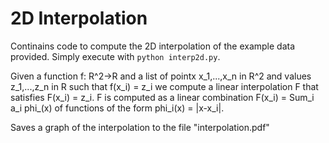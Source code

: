 # 2D Interpolation


Continains code to compute the 2D interpolation of the example data provided. Simply execute with `python interp2d.py`.

Given a function f: R^2->R and a list of pointx x_1,...,x_n in R^2 and values z_1,...,z_n in R such that f(x_i) = z_i we compute a linear interpolation F that satisfies F(x_i) = z_i. F is computed as a linear combination F(x_i) = Sum_i a_i phi_(x) of functions of the form phi_i(x) = |x-x_i|.

Saves a graph of the interpolation to the file "interpolation.pdf"